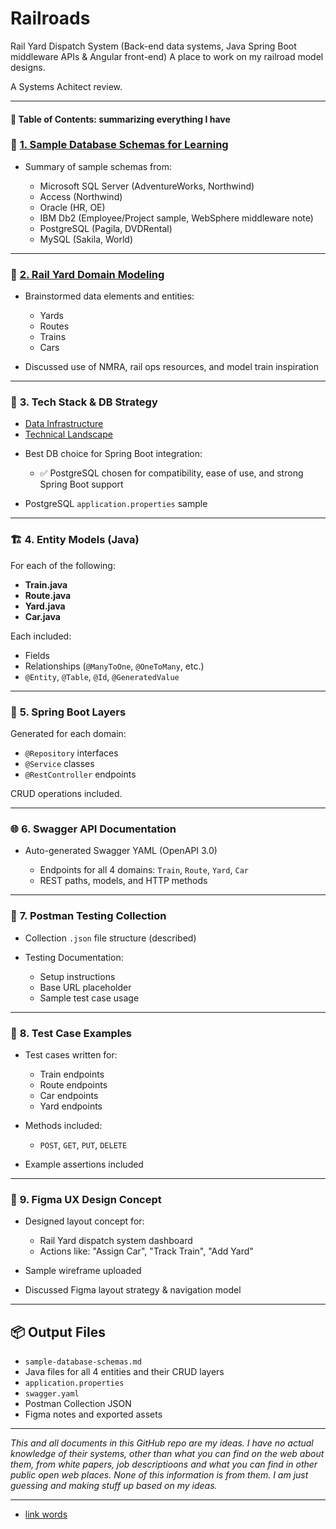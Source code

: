 # Railroads

Rail Yard Dispatch System (Back-end data systems, Java Spring Boot middleware APIs &  Angular front-end) A place to work on my railroad model designs.

A Systems Achitect review.

---

#### 🧠 **Table of Contents:** summarizing everything I have

### 🔹 **[1. Sample Database Schemas for Learning](https://github.com/michael-gokey-architect-25/railroads/blob/main/sample-schemas.md "sample learning schemas across major database platforms")**

* Summary of sample schemas from:

  * Microsoft SQL Server (AdventureWorks, Northwind)
  * Access (Northwind)
  * Oracle (HR, OE)
  * IBM Db2 (Employee/Project sample, WebSphere middleware note)
  * PostgreSQL (Pagila, DVDRental)
  * MySQL (Sakila, World)

---

### 🚂 **[2. Rail Yard Domain Modeling](https://github.com/michael-gokey-architect-25/railroads/blob/main/Railroad-Operations-Model.md "Key Concepts to Model in Railroad Operations")**



* Brainstormed data elements and entities:

  * Yards
  * Routes
  * Trains
  * Cars
* Discussed use of NMRA, rail ops resources, and model train inspiration

---

### 💾 **3. Tech Stack & DB Strategy**

- [Data Infrastructure](https://github.com/michael-gokey-architect-25/railroads/blob/main/Data-Infrastructure.md "Simplified Model Data Infrastructure Ideas")
- [Technical Landscape](https://github.com/michael-gokey-architect-25/railroads/blob/main/Railroad-Tech-Landscape.md 'Core Data Systems and Technical Landscape')

* Best DB choice for Spring Boot integration:

  * ✅ PostgreSQL chosen for compatibility, ease of use, and strong Spring Boot support
* PostgreSQL `application.properties` sample

---

### 🏗️ **4. Entity Models (Java)**

For each of the following:

* **Train.java**
* **Route.java**
* **Yard.java**
* **Car.java**

Each included:

* Fields
* Relationships (`@ManyToOne`, `@OneToMany`, etc.)
* `@Entity`, `@Table`, `@Id`, `@GeneratedValue`

---

### 🧩 **5. Spring Boot Layers**

Generated for each domain:

* `@Repository` interfaces
* `@Service` classes
* `@RestController` endpoints

CRUD operations included.

---

### 🌐 **6. Swagger API Documentation**

* Auto-generated Swagger YAML (OpenAPI 3.0)

  * Endpoints for all 4 domains: `Train`, `Route`, `Yard`, `Car`
  * REST paths, models, and HTTP methods

---

### 📮 **7. Postman Testing Collection**

* Collection `.json` file structure (described)
* Testing Documentation:

  * Setup instructions
  * Base URL placeholder
  * Sample test case usage

---

### 🧪 **8. Test Case Examples**

* Test cases written for:

  * Train endpoints
  * Route endpoints
  * Car endpoints
  * Yard endpoints
* Methods included:

  * `POST`, `GET`, `PUT`, `DELETE`
* Example assertions included

---

### 🎨 **9. Figma UX Design Concept**

* Designed layout concept for:

  * Rail Yard dispatch system dashboard
  * Actions like: "Assign Car", "Track Train", "Add Yard"
* Sample wireframe uploaded
* Discussed Figma layout strategy & navigation model

---

## 📦 Output Files

* `sample-database-schemas.md`
* Java files for all 4 entities and their CRUD layers
* `application.properties`
* `swagger.yaml`
* Postman Collection JSON
* Figma notes and exported assets 

---
*This and all documents in this GitHub repo are my ideas. I have no actual knowledge of their systems, other than what you can find on the web about them, from white papers, job descriptioons and what you can find in other public open web places. None of this information is from them. I am just guessing and making stuff up based on my ideas.*


---
- [link words](LINK 'title')

